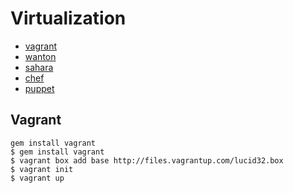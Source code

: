 # Virtualization #

- [vagrant](http://vagrantup.com/)
- [wanton](https://github.com/maestrodev/wanton)
- [sahara](https://github.com/jedi4ever/sahara)
- [chef](http://www.opscode.com/chef/)
- [puppet](http://puppetlabs.com/)


## Vagrant ##

	gem install vagrant
	$ gem install vagrant
	$ vagrant box add base http://files.vagrantup.com/lucid32.box
	$ vagrant init
	$ vagrant up
